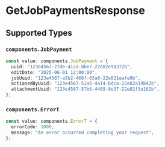 # GetJobPaymentsResponse


## Supported Types

### `components.JobPayment`

```typescript
const value: components.JobPayment = {
  uuid: "123e4567-27de-41ca-8be7-22e82e98372b",
  editDate: "2025-06-01 12:00:00",
  jobUuid: "123e4567-a5b2-468f-83a0-22e821eafe9b",
  actionedByUuid: "123e4567-51a5-4a14-bdca-22e82a19b42b",
  attachmentUuid: "123e4567-57b6-4409-8e37-22e82f3a161b",
};
```

### `components.ErrorT`

```typescript
const value: components.ErrorT = {
  errorCode: 1000,
  message: "An error occurred completing your request",
};
```


